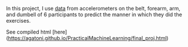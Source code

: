 In this project, I use [data](http://web.archive.org/web/20161224072740/http:/groupware.les.inf.puc-rio.br/har) from accelerometers on the belt, forearm, arm, and dumbell of 6 participants to predict the manner in which they did the exercises.

See compiled html [here] (https://agatoni.github.io/PracticalMachineLearning/final_proj.html)
